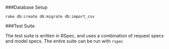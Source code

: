 ###Database Setup

`rake db:create db:migrate db:import_csv`

###Test Suite

The test suite is written in RSpec, and uses a combination of request specs and model specs. The entire suite can be run with `rspec`

